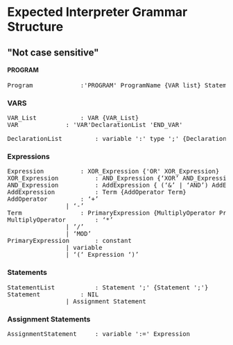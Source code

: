 #  Expected Interpreter Grammar Structure
## "Not case sensitive"


#### PROGRAM 
<pre>
Program				:'PROGRAM' ProgramName {VAR_list} StatementList 'END_PROGRAM'
</pre>



### VARS
<pre>
VAR_List			: VAR {VAR_List} 
VAR				: 'VAR'DeclarationList 'END_VAR'
								
DeclarationList			: variable ':' type ';' {DeclarationList}
</pre>	


### Expressions
<pre>
Expression			: XOR_Expression {'OR' XOR_Expression}
XOR_Expression			: AND_Expression {‘XOR’ AND_Expression}
AND_Expression			: AddExpression { (‘&’ | ‘AND’) AddExpression}
AddExpression			: Term {AddOperator Term}
AddOperator			: ‘+’
				| ‘-’
Term				: PrimaryExpression {MultiplyOperator PrimaryExpression}
MultiplyOperator		: ‘*’
				| ’/’
				| ‘MOD’
PrimaryExpression		: constant
				| variable
				| ‘(‘ Expression ‘)’
</pre>

### Statements
<pre>
StatementList			: Statement ';' {Statement ';'}
Statement			: NIL
				| Assignment Statement
</pre>


### Assignment Statements
<pre>
AssignmentStatement		: variable ':=' Expression
</pre>

